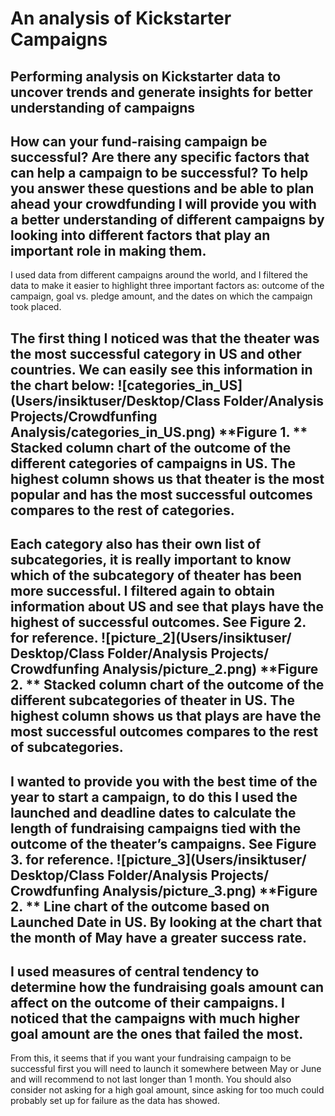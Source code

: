 # An analysis of Kickstarter Campaigns
Performing analysis on Kickstarter data to uncover trends and generate insights for better understanding of campaigns
---
How can your fund-raising campaign be successful? Are there any specific factors that can help a campaign to be successful? 
To help you answer these questions and be able to plan ahead your crowdfunding I will provide you with a better understanding of different campaigns by looking into different factors that play an important role in making them.
---
I used data from different campaigns around the world, and I filtered the data to make it easier to highlight three important factors as: outcome of the campaign, goal vs. pledge amount, and the dates on which the campaign took placed.

The first thing I noticed was that the theater was the most successful category in US and other countries. We can easily see this information in the chart below:
![categories_in_US](Users⁩/insiktuser⁩/⁨Desktop⁩/Class Folder/Analysis Projects⁩/⁨Crowdfunfing Analysis⁩/categories_in_US.png)
**Figure 1. ** Stacked column chart of the outcome of the different categories of campaigns in US. The highest column shows us that theater is the most popular and has the most successful outcomes compares to the rest of categories.
--
Each category also has their own list of subcategories, it is really important to know which of the subcategory of theater has been more successful. I filtered again to obtain information about US and see that plays have the highest of successful outcomes. See Figure 2. for reference.
![picture_2](Users⁩/insiktuser⁩/⁨Desktop⁩/Class Folder/Analysis Projects⁩/⁨Crowdfunfing Analysis⁩/picture_2.png)
**Figure 2. ** Stacked column chart of the outcome of the different subcategories of theater in US. The highest column shows us that plays are have the most successful outcomes compares to the rest of subcategories.
--
I wanted to provide you with the best time of the year to start a campaign, to do this I used the launched and deadline dates to calculate the length of fundraising campaigns tied with the outcome of the theater’s campaigns. See Figure 3. for reference.
![picture_3](Users⁩/insiktuser⁩/⁨Desktop⁩/Class Folder/Analysis Projects⁩/⁨Crowdfunfing Analysis⁩/picture_3.png)
**Figure 2. ** Line chart of the outcome based on Launched Date in US. By looking at the chart that the month of May have a greater success rate.
--
I used measures of central tendency to determine how the fundraising goals amount can affect on the outcome of their campaigns. I noticed that the campaigns with much higher goal amount are the ones that failed the most. 
--
From this, it seems that if you want your fundraising campaign to be successful first you will need to launch it somewhere between May or June and will recommend to not last longer than 1 month. You should also consider not asking for a high goal amount, since asking for too much could probably set up for failure as the data has showed.
